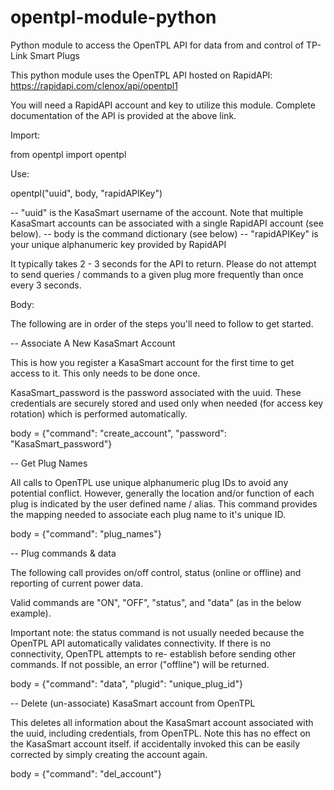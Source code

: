 # opentpl-module-python

Python module to access the OpenTPL API for data from and control of TP-Link Smart Plugs

This python module uses the OpenTPL API hosted on RapidAPI:  https://rapidapi.com/clenox/api/opentpl1

You will need a RapidAPI account and key to utilize this module.  Complete documentation of the API is provided at the above link.

Import:

from opentpl import opentpl

Use:

opentpl("uuid", body, "rapidAPIKey")

-- "uuid" is the KasaSmart username of the account.  Note that multiple KasaSmart accounts can be associated with a single RapidAPI account (see below).
-- body is the command dictionary (see below)
-- "rapidAPIKey" is your unique alphanumeric key provided by RapidAPI

It typically takes 2 - 3 seconds for the API to return.  Please do not attempt to send queries / commands to a given plug more frequently than once every 3 seconds.

Body:

The following are in order of the steps you'll need to follow to get started.

-- Associate A New KasaSmart Account

  This is how you register a KasaSmart account for the first time to get access to it.  This only needs to be done once.

  KasaSmart_password is the password associated with the uuid.  These credentials are securely stored and used only when needed (for access key rotation) which is performed        automatically.

  body = {"command": "create_account", "password": "KasaSmart_password"}

-- Get Plug Names

  All calls to OpenTPL use unique alphanumeric plug IDs to avoid any potential conflict.  However, generally the location and/or function of each plug is indicated by the user   defined name / alias.  This command provides the mapping needed to associate each plug name to it's unique ID.

  body = {"command": "plug_names"}

-- Plug commands & data

  The following call provides on/off control, status (online or offline) and reporting of current power data.

  Valid commands are "ON", "OFF", "status", and "data" (as in the below example).

  Important note: the status command is not usually needed because the OpenTPL API automatically validates connectivity. If there is no connectivity, OpenTPL attempts to re- establish before sending other commands.  If not possible, an error ("offline") will be returned.

  body = {"command": "data", "plugid": "unique_plug_id"}

-- Delete (un-associate) KasaSmart account from OpenTPL

  This deletes all information about the KasaSmart account associated with the uuid, including credentials, from OpenTPL.  Note this has no effect on the KasaSmart account itself.  if accidentally invoked this can be easily corrected by simply creating the account again.

  body = {"command": "del_account"}
  
  

  





